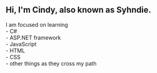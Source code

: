 ## Hi, I'm Cindy, also known as Syhndie. 

I am focused on learning  
	- C#  
	- ASP.NET framework  
	- JavaScript  
	- HTML  
	- CSS  
	- other things as they cross my path 

<!---
syhndie/syhndie is a ✨ special ✨ repository because its `README.md` (this file) appears on your GitHub profile.
You can click the Preview link to take a look at your changes.
--->
